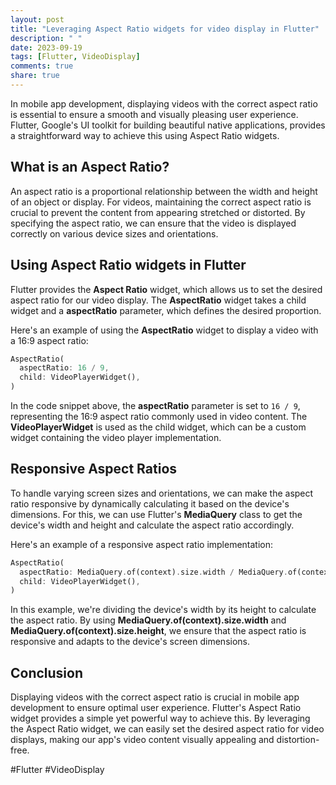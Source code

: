 ```yaml
---
layout: post
title: "Leveraging Aspect Ratio widgets for video display in Flutter"
description: " "
date: 2023-09-19
tags: [Flutter, VideoDisplay]
comments: true
share: true
---
```


In mobile app development, displaying videos with the correct aspect ratio is essential to ensure a smooth and visually pleasing user experience. Flutter, Google's UI toolkit for building beautiful native applications, provides a straightforward way to achieve this using Aspect Ratio widgets.

## What is an Aspect Ratio?

An aspect ratio is a proportional relationship between the width and height of an object or display. For videos, maintaining the correct aspect ratio is crucial to prevent the content from appearing stretched or distorted. By specifying the aspect ratio, we can ensure that the video is displayed correctly on various device sizes and orientations.

## Using Aspect Ratio widgets in Flutter

Flutter provides the **Aspect Ratio** widget, which allows us to set the desired aspect ratio for our video display. The **AspectRatio** widget takes a child widget and a **aspectRatio** parameter, which defines the desired proportion.

Here's an example of using the **AspectRatio** widget to display a video with a 16:9 aspect ratio:

```dart
AspectRatio(
  aspectRatio: 16 / 9,
  child: VideoPlayerWidget(),
)
```

In the code snippet above, the **aspectRatio** parameter is set to `16 / 9`, representing the 16:9 aspect ratio commonly used in video content. The **VideoPlayerWidget** is used as the child widget, which can be a custom widget containing the video player implementation.

## Responsive Aspect Ratios

To handle varying screen sizes and orientations, we can make the aspect ratio responsive by dynamically calculating it based on the device's dimensions. For this, we can use Flutter's **MediaQuery** class to get the device's width and height and calculate the aspect ratio accordingly.

Here's an example of a responsive aspect ratio implementation:

```dart
AspectRatio(
  aspectRatio: MediaQuery.of(context).size.width / MediaQuery.of(context).size.height,
  child: VideoPlayerWidget(),
)
```

In this example, we're dividing the device's width by its height to calculate the aspect ratio. By using **MediaQuery.of(context).size.width** and **MediaQuery.of(context).size.height**, we ensure that the aspect ratio is responsive and adapts to the device's screen dimensions.

## Conclusion

Displaying videos with the correct aspect ratio is crucial in mobile app development to ensure optimal user experience. Flutter's Aspect Ratio widget provides a simple yet powerful way to achieve this. By leveraging the Aspect Ratio widget, we can easily set the desired aspect ratio for video displays, making our app's video content visually appealing and distortion-free.

#Flutter #VideoDisplay